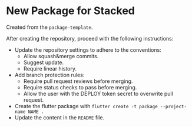 # New Package for Stacked

Created from the `package-template`.

After creating the repository, proceed with the following instructions:

- Update the repository settings to adhere to the conventions:
  - Allow squash&merge commits.
  - Suggest update.
  - Require linear history.
- Add branch protection rules:
  - Require pull request reviews before merging.
  - Require status checks to pass before merging.
  - Allow the user with the DEPLOY token secret to overwrite pull request.
- Create the flutter package with `flutter create -t package --project-name NAME .`
- Update the content in the `README` file.
